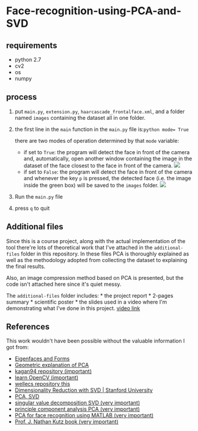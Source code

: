 # Face-recognition-using-PCA-and-SVD

## requirements
- python 2.7
- cv2
- os
- numpy




## process
1. put `main.py`, `extension.py`, `haarcascade_frontalface.xml`, and a folder named `images` containing the dataset all in one folder.


2. the first line in the `main` function in the `main.py` file is:```python mode= True ```

    there are two modes of operation determined by that `mode` variable:

   * if set to `True`: the program will detect the face in front of the camera and, automatically, open another window containing the image in the dataset of the face closest to the face in front of the camera.
    ![](https://github.com/gadm21/Face-recognition-using-PCA-and-SVD/blob/master/imgs/mode_true.PNG)
   * if set to `False`: the program will detect the face in front of the camera and whenever the key `p` is pressed, the detected face (i.e. the image inside the green box) will be saved to the `images` folder.
    ![](https://github.com/gadm21/Face-recognition-using-PCA-and-SVD/blob/master/imgs/mode_false.PNG)

3. Run the `main.py` file


4. press `q` to quit

 
## Additional files

   Since this is a course project, along with the actual implementation of the tool there're lots of theoretical work that I've attached in the `additional-files` folder in this repository. In these files PCA is thoroughly explained as well as the methodology adopted from collecting the dataset to explaining the final results.
    
   Also, an image compression method based on PCA is presented, but the code isn't attached here since it's quiet messy.
    
   The `additional-files` folder includes:
    * the project report
    * 2-pages summary
    * scientific poster
    * the slides used in a video where I'm demonstrating what I've done in this project. [video link](https://nileuniversity-my.sharepoint.com/:v:/g/personal/g_gad_nu_edu_eg/Ef9wmxNNZ-hIpFQOoi-T9nMBkrgELqQzuk7HG-qnFL5fCw?e=FKGguw)
    
    
## References

This work wouldn't have been possible without the valuable information I got from:
* [Eigenfaces and Forms](https://wellecks.wordpress.com/tag/eigenfaces/)
* [Geometric explanation of PCA](https://learnche.org/pid/latent-variable-modelling/principal-component-analysis/geometric-explanation-of-pca)
* [kagan94 repository (important)](https://github.com/kagan94/Face-recognition-via-SVD-and-PCA)
* [learn OpenCV (important)](https://www.learnopencv.com/eigenface-using-opencv-c-python/)
* [wellecs repository this](https://github.com/wellecks/eigenfaces)
* [Dimensionality Reduction with SVD | Stanford University](https://www.youtube.com/watch?v=UyAfmAZU_WI&list=WL&index=57&t=389s)
* [PCA, SVD](https://www.youtube.com/watch?v=F-nfsSq42ow&list=WL&index=41&t=0s)
* [singular value decomposition SVD (very important)](https://www.youtube.com/watch?v=EokL7E6o1AE)
* [principle component analysis PCA (very important)](https://www.youtube.com/watch?v=a9jdQGybYmE)
* [PCA for face recognition using MATLAB (very important)](https://www.youtube.com/watch?v=8BTv-KZ2Bh8)
* [Prof. J. Nathan Kutz book (very important)](https://www.amazon.com/Data-Driven-Modeling-Scientific-Computation-Methods-ebook/dp/B00ELK24DG/ref=sr_1_2?qid=1562096570&refinements=p_27%3AJ.+Nathan+Kutz&s=digital-text&sr=1-2)
